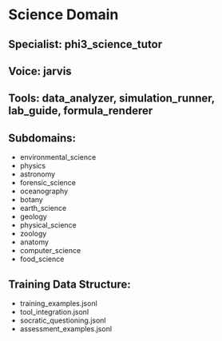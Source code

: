 # Science Domain

## Specialist: phi3_science_tutor
## Voice: jarvis
## Tools: data_analyzer, simulation_runner, lab_guide, formula_renderer

## Subdomains:
- environmental_science
- physics
- astronomy
- forensic_science
- oceanography
- botany
- earth_science
- geology
- physical_science
- zoology
- anatomy
- computer_science
- food_science

## Training Data Structure:
- training_examples.jsonl
- tool_integration.jsonl  
- socratic_questioning.jsonl
- assessment_examples.jsonl
